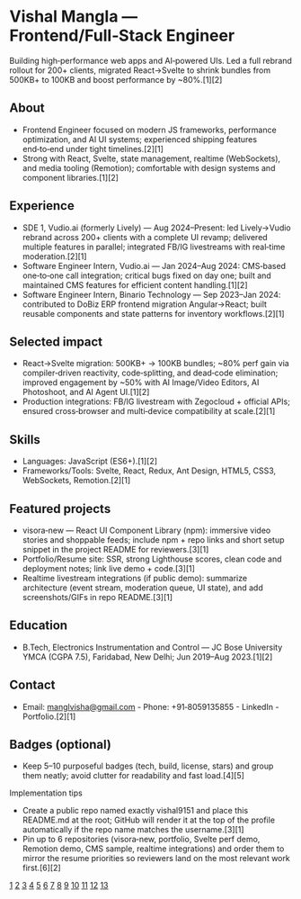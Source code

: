 # Vishal Mangla — Frontend/Full‑Stack Engineer

Building high‑performance web apps and AI‑powered UIs. Led a full rebrand rollout for 200+ clients, migrated React→Svelte to shrink bundles from 500KB+ to 100KB and boost performance by ~80%.[1][2]

## About
- Frontend Engineer focused on modern JS frameworks, performance optimization, and AI UI systems; experienced shipping features end‑to‑end under tight timelines.[2][1]
- Strong with React, Svelte, state management, realtime (WebSockets), and media tooling (Remotion); comfortable with design systems and component libraries.[1][2]

## Experience
- SDE 1, Vudio.ai (formerly Lively) — Aug 2024–Present: led Lively→Vudio rebrand across 200+ clients with a complete UI revamp; delivered multiple features in parallel; integrated FB/IG livestreams with real‑time moderation.[2][1]
- Software Engineer Intern, Vudio.ai — Jan 2024–Aug 2024: CMS‑based one‑to‑one call integration; critical bugs fixed on day one; built and maintained CMS features for efficient content handling.[1][2]
- Software Engineer Intern, Binario Technology — Sep 2023–Jan 2024: contributed to DoBiz ERP frontend migration Angular→React; built reusable components and state patterns for inventory workflows.[2][1]

## Selected impact
- React→Svelte migration: 500KB+ → 100KB bundles; ~80% perf gain via compiler‑driven reactivity, code‑splitting, and dead‑code elimination; improved engagement by ~50% with AI Image/Video Editors, AI Photoshoot, and AI Agent UI.[1][2]
- Production integrations: FB/IG livestream with Zegocloud + official APIs; ensured cross‑browser and multi‑device compatibility at scale.[2][1]

## Skills
- Languages: JavaScript (ES6+).[1][2]
- Frameworks/Tools: Svelte, React, Redux, Ant Design, HTML5, CSS3, WebSockets, Remotion.[2][1]

## Featured projects
- visora‑new — React UI Component Library (npm): immersive video stories and shoppable feeds; include npm + repo links and short setup snippet in the project README for reviewers.[3][1]
- Portfolio/Resume site: SSR, strong Lighthouse scores, clean code and deployment notes; link live demo + code.[3][1]
- Realtime livestream integrations (if public demo): summarize architecture (event stream, moderation queue, UI state), and add screenshots/GIFs in repo README.[3][1]

## Education
- B.Tech, Electronics Instrumentation and Control — JC Bose University YMCA (CGPA 7.5), Faridabad, New Delhi; Jun 2019–Aug 2023.[1][2]

## Contact
- Email: manglvisha@gmail.com -  Phone: +91‑8059135855 -  LinkedIn -  Portfolio.[2][1]

## Badges (optional)
- Keep 5–10 purposeful badges (tech, build, license, stars) and group them neatly; avoid clutter for readability and fast load.[4][5]

Implementation tips
- Create a public repo named exactly vishal9151 and place this README.md at the root; GitHub will render it at the top of the profile automatically if the repo name matches the username.[3][1]
- Pin up to 6 repositories (visora‑new, portfolio, Svelte perf demo, Remotion demo, CMS sample, realtime integrations) and order them to mirror the resume priorities so reviewers land on the most relevant work first.[6][2]

[1](https://docs.github.com/account-and-profile/setting-up-and-managing-your-github-profile/customizing-your-profile/managing-your-profile-readme)
[2](https://docs.github.com/en/get-started/start-your-journey/setting-up-your-profile)
[3](https://docs.github.com/repositories/managing-your-repositorys-settings-and-features/customizing-your-repository/about-readmes)
[4](https://daily.dev/blog/readme-badges-github-best-practices)
[5](https://daily.dev/blog/github-markdown-badges-explained)
[6](https://docs.github.com/en/account-and-profile/how-tos/setting-up-and-managing-your-github-profile/customizing-your-profile/pinning-items-to-your-profile)
[7](https://ppl-ai-file-upload.s3.amazonaws.com/web/direct-files/attachments/86349461/569884b3-c13f-4326-988a-1a7e85788fa9/Vishal_Mangla_Resume_2025.pdf)
[8](https://docs.github.com/github/writing-on-github/getting-started-with-writing-and-formatting-on-github/basic-writing-and-formatting-syntax)
[9](https://github.com/abhisheknaiidu/awesome-github-profile-readme)
[10](https://github.com/matiassingers/awesome-readme)
[11](https://stackoverflow.com/questions/11509830/how-to-add-color-to-githubs-readme-md-file)
[12](https://www.freecodecamp.org/news/github-flavored-markdown-syntax-examples/)
[13](https://www.archbee.com/blog/readme-files-guide)
